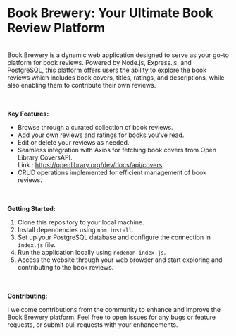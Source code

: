 # Book Brewery: Your Ultimate Book Review Platform

<br>
Book Brewery is a dynamic web application designed to serve as your go-to platform for book reviews. Powered by Node.js, Express.js, and PostgreSQL, this platform offers users the ability to explore the book reviews which includes book covers, titles, ratings, and descriptions, while also enabling them to contribute their own reviews.


<br><br>
**Key Features:**

* Browse through a curated collection of book reviews.
* Add your own reviews and ratings for books you've read.
* Edit or delete your reviews as needed.
* Seamless integration with Axios for fetching book covers from Open Library CoversAPI. <br>
  Link : https://openlibrary.org/dev/docs/api/covers
* CRUD operations implemented for efficient management of book reviews.

<br><br>
**Getting Started:**

1. Clone this repository to your local machine.
2. Install dependencies using `npm install`.
3. Set up your PostgreSQL database and configure the connection in `index.js` file.
4. Run the application locally using `nodemon index.js`.
5. Access the website through your web browser and start exploring and contributing to the book reviews.

<br><br>
**Contributing:**

I welcome contributions from the community to enhance and improve the Book Brewery platform. Feel free to open issues for any bugs or feature requests, or submit pull requests with your enhancements.






